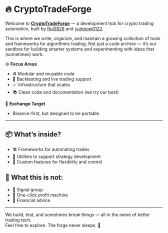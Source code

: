 # 🔥 CryptoTradeForge

Welcome to **[CryptoTradeForge](https://github.com/CryptoTradeForge)** — a development hub for crypto trading automation, built by [Rui0828](https://github.com/Rui0828) and [yumeow0122](https://github.com/yumeow0122).

This is where we write, organize, and maintain a growing collection of tools and frameworks for algorithmic trading. Not just a code archive — it’s our sandbox for building smarter systems and experimenting with ideas that (sometimes) work.

⚙️ **Focus Areas**  
- ♻️ Modular and reusable code  
- 🧪 Backtesting and live trading support  
- 📈 Infrastructure that scales  
- 📚 Clean code and documentation (we try our best)  

🏦 **Exchange Target**  
- Binance-first, but designed to be portable  

---

## 📦 What’s inside?

- 🛠️ Frameworks for automating trades  
- 🧰 Utilities to support strategy development  
- 🧱 Custom features for flexibility and control  

## 🚫 What this is not:

- 🚫 Signal group  
- 🚫 One-click profit machine  
- 🚫 Financial advice  

---

We build, test, and sometimes break things — all in the name of better trading tech.  
Feel free to explore. The forge never sleeps. 🧨
